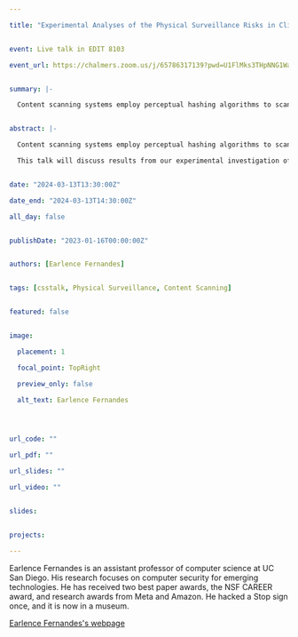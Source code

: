 ```yaml
---

title: "Experimental Analyses of the Physical Surveillance Risks in Client-side Content Scanning"


event: Live talk in EDIT 8103

event_url: https://chalmers.zoom.us/j/65786317139?pwd=U1FlMks3THpNNG1WaFRJNkJxQXdBQT09


summary: |-

  Content scanning systems employ perceptual hashing algorithms to scan user content for illicit material, such as child pornography or terrorist recruitment flyers. Perceptual hashing algorithms help determine whether two images are visually similar while preserving the privacy of the input images. Several efforts from industry and academia propose scanning on client devices such as smartphones due to the impending rollout of end-to-end encryption that will make server-side scanning difficult. These proposals have met with strong criticism because of the potential for the technology to be misused for censorship. However, the risks of this technology in the context of surveillance are not well understood. This talk will discuss results from our experimental investigation of physical surveillance risks in these systems. Concretely:  (1) we offer a definition of physical surveillance in the context of client-side image scanning systems; (2) we experimentally characterize this risk; (3) we experimentally study the trade-off between the robustness of client-side image scanning systems and surveillance, showing that more robust detection of illicit material leads to an increased potential for physical surveillance in most settings.


abstract: |-

  Content scanning systems employ perceptual hashing algorithms to scan user content for illicit material, such as child pornography or terrorist recruitment flyers. Perceptual hashing algorithms help determine whether two images are visually similar while preserving the privacy of the input images. Several efforts from industry and academia propose scanning on client devices such as smartphones due to the impending rollout of end-to-end encryption that will make server-side scanning difficult. These proposals have met with strong criticism because of the potential for the technology to be misused for censorship. However, the risks of this technology in the context of surveillance are not well understood.

  This talk will discuss results from our experimental investigation of physical surveillance risks in these systems. Concretely:  (1) we offer a definition of physical surveillance in the context of client-side image scanning systems; (2) we experimentally characterize this risk; (3) we experimentally study the trade-off between the robustness of client-side image scanning systems and surveillance, showing that more robust detection of illicit material leads to an increased potential for physical surveillance in most settings.


date: "2024-03-13T13:30:00Z"

date_end: "2024-03-13T14:30:00Z"

all_day: false


publishDate: "2023-01-16T00:00:00Z"


authors: [Earlence Fernandes]


tags: [csstalk, Physical Surveillance, Content Scanning]


featured: false


image:

  placement: 1

  focal_point: TopRight

  preview_only: false

  alt_text: Earlence Fernandes




url_code: ""

url_pdf: ""

url_slides: ""

url_video: ""


slides:


projects:

---
```




Earlence Fernandes is an assistant professor of computer science at UC San Diego. His research focuses on computer security for emerging technologies. He has received two best paper awards, the NSF CAREER award, and research awards from Meta and Amazon. He hacked a Stop sign once, and it is now in a museum.


[Earlence Fernandes's webpage](https://www.earlence.com/) 

